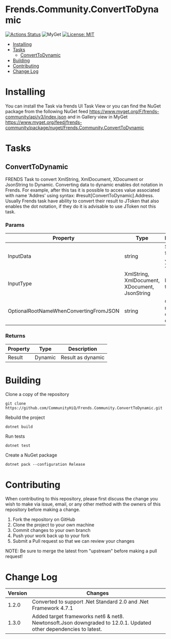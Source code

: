 # Frends.Community.ConvertToDynamic

[![Actions Status](https://github.com/CommunityHiQ/Frends.Community.ConvertToDynamic/workflows/PackAndPushAfterMerge/badge.svg)](https://github.com/CommunityHiQ/Frends.Community.ConvertToDynamic/actions) ![MyGet](https://img.shields.io/myget/frends-community/v/Frends.Community.ConvertToDynamic) [![License: MIT](https://img.shields.io/badge/License-MIT-yellow.svg)](https://opensource.org/licenses/MIT) 

- [Installing](#installing)
- [Tasks](#tasks)
     - [ConvertToDynamic](#ConvertToDynamic)
- [Building](#building)
- [Contributing](#contributing)
- [Change Log](#change-log)

# Installing

You can install the Task via frends UI Task View or you can find the NuGet package from the following NuGet feed
https://www.myget.org/F/frends-community/api/v3/index.json and in Gallery view in MyGet https://www.myget.org/feed/frends-community/package/nuget/Frends.Community.ConvertToDynamic

# Tasks

## ConvertToDynamic

FRENDS Task to convert XmlString, XmlDocument, XDocument or JsonString to Dynamic. Converting data to dynamic enables dot notation in Frends. For example, after this tas it is possible to acces value associated with name 'Addres' using syntax: #result[ConvertToDynamic].Address. Usually Frends task have ability to convert their result to JToken that also enables the dot notation, if they do it is advisable to use JToken not this task. 

### Params

| Property				|  Type   | Description								| Example                     |
|-----------------------|---------|-----------------------------------------|-----------------------------|
| InputData				| string	| Supported formats JSON and XML | `<root><field>1</field></root>` |
| InputType			| XmlString, XmlDocument, XDocument, JsonString 	| Input data type	| `XmlString`|
| OptionalRootNameWhenConvertingFromJSON	| string	| Give root name for created object	| `root` |

### Returns

| Property      | Type     | Description                      |
|---------------|----------|----------------------------------|
| Result        | Dynamic   | Result as dynamic	|


# Building

Clone a copy of the repository

`git clone https://github.com/CommunityHiQ/Frends.Community.ConvertToDynamic.git`

Rebuild the project

`dotnet build`

Run tests

`dotnet test`

Create a NuGet package

`dotnet pack --configuration Release`

# Contributing
When contributing to this repository, please first discuss the change you wish to make via issue, email, or any other method with the owners of this repository before making a change.

1. Fork the repository on GitHub
2. Clone the project to your own machine
3. Commit changes to your own branch
4. Push your work back up to your fork
5. Submit a Pull request so that we can review your changes

NOTE: Be sure to merge the latest from "upstream" before making a pull request!

# Change Log

| Version | Changes |
| ------- | ------- |
| 1.2.0  | Converted to support .Net Standard 2.0 and .Net Framework 4.7.1 |
| 1.3.0  | Added target frameworks net6 & net8. Newtonsoft.Json downgraded to 12.0.1. Updated other dependencies to latest. |
